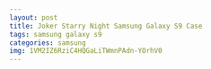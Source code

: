 ```yaml
---
layout: post
title: Joker Starry Night Samsung Galaxy S9 Case
tags: samsung galaxy s9
categories: samsung
img: 1VM2IZ6RziC4HQGaLiTWmnPAdn-YOrhV0
---
```

